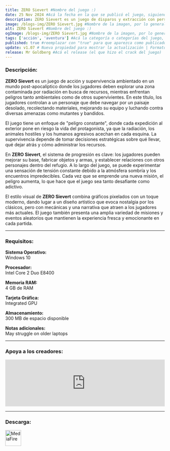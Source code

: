 ```yaml
---
title: ZERO Sievert #Nombre del juego :)
date: 25 Nov 2024 #Acá la fecha en la que se publicó el juego, siguiendo este formato: Dia "30", Mes "Oct", Año "2024" = como debe quedar: 30 Oct 2024
description: ZERO Sievert es un juego de disparos y extracción con perspectiva cenital que te desafía a desenvolverte en un yermo generado de manera procedimental, por lo que tendrás que saquear equipo y explorar lo que queda de un mundo devastado. #Acá una mini descripción del juego
image: /blogs-img/ZERO Sievert.jpg #Nombre de la imagen, por lo general es exactamente el mismo nombre que el juego excluyendo lo ":" (Dos puntos)
alt: ZERO Sievert #Nombre del juego :)
ogImage: /blogs-img/ZERO Sievert.jpg #Nombre de la imagen, por lo general es exactamente el mismo nombre que el juego excluyendo lo ":" (Dos puntos)
tags: ['acción', 'aventura'] #Acá la categoría o categorías del juego, si es más de una se coloca en este formato: ['categoría1', 'categoría2']
published: true #reemplazar con "true" para que aparezca como publicado
update: v1.07 # Nueva propiedad para mostrar la actualización | Formato: v1.0.0
release: Mr Goldberg #Acá el release (el que hizo el crack del juego) | Formato: Nicolhetti
---
```


<!--En VSCode seleccionando una palabra, por ejemplo: "ZERO Sievert" y apretando Ctrl+F2 se seleccionan todas las palabras iguales-->

### Descripción:
**ZERO Sievert** es un juego de acción y supervivencia ambientado en un mundo post-apocalíptico donde los jugadores deben explorar una zona contaminada por radiación en busca de recursos, mientras enfrentan peligros tanto ambientales como de otros supervivientes. En este título, los jugadores controlan a un personaje que debe navegar por un paisaje desolado, recolectando materiales, mejorando su equipo y luchando contra diversas amenazas como mutantes y bandidos.

El juego tiene un enfoque de "peligro constante", donde cada expedición al exterior pone en riesgo la vida del protagonista, ya que la radiación, los animales hostiles y los humanos agresivos acechan en cada esquina. La supervivencia depende de tomar decisiones estratégicas sobre qué llevar, qué dejar atrás y cómo administrar los recursos.

En **ZERO Sievert**, el sistema de progresión es clave: los jugadores pueden mejorar su base, fabricar objetos y armas, y establecer relaciones con otros personajes dentro del refugio. A lo largo del juego, se puede experimentar una sensación de tensión constante debido a la atmósfera sombría y los encuentros impredecibles. Cada vez que se emprende una nueva misión, el peligro aumenta, lo que hace que el juego sea tanto desafiante como adictivo.

El estilo visual de **ZERO Sievert** combina gráficos pixelados con un toque moderno, dando lugar a un diseño artístico que evoca nostalgia por los clásicos, pero con mecánicas y una narrativa que atraen a los jugadores más actuales. El juego también presenta una amplia variedad de misiones y eventos aleatorios que mantienen la experiencia fresca y emocionante en cada partida.
<!--Prompt para Chat-GPT: Hazme una descripción para el juego "ZERO Sievert" y cada que menciones "ZERO Sievert" ponlo en negrita -->

---

### Requisitos:
**Sistema Operativo:**  
Windows 10

**Procesador:**  
Intel Core 2 Duo E8400

**Memoria RAM:**  
4 GB de RAM

**Tarjeta Gráfica:**  
Integrated GPU

**Almacenamiento:**  
300 MB de espacio disponible

**Notas adicionales:**  
May struggle on older laptops

<!--Si falta o sobra un requisito se quita o se agrega manteniendo el mismo formato-->

---

### Apoya a los creadores:
<iframe src="https://store.steampowered.com/widget/1782120/" frameborder="0" style="background-color: transparent; width: 100% !important; aspect-ratio: 646 / 190;"></iframe>

<!--Reemplazar los numeros (AppID) del juego (en este caso 1782120) por el numero (AppID) correspondiente con el juego a publicar-->
<!--El AppID se encuentra en la URL del Juego en Steam-->

---

### Descarga:

[<img src="https://gist.github.com/cxmeel/0dbc95191f239b631c3874f4ccf114e2/raw/download.svg" alt="MediaFire" height="50" />](https://www.mediafire.com/file/xaj47f4q9foey2s/ZERO_Sievert__-_By_Nicolhetti_Projects.zip/file)

<!-- # se debe reemplazar por el link de descarga-->

<!--NOMBRE-DEL-SERVICIO se debe reemplazar por el servicio donde está subido el juego-->